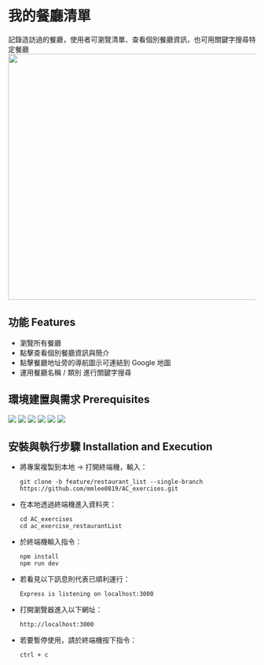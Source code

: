 # 我的餐廳清單
記錄造訪過的餐廳，使用者可瀏覽清單、查看個別餐廳資訊，也可用關鍵字搜尋特定餐廳
<img src="https://github.com/mmlee0819/AC_exercises/blob/feature/restaurant_list/ac_exercise_restaurantList/A1-screenshot-of-homepage.jpg" width="800" height="500">
## 功能 Features
- 瀏覽所有餐廳
- 點擊查看個別餐廳資訊與簡介
- 點擊餐廳地址旁的導航圖示可連結到 Google 地圖
- 運用餐廳名稱 / 類別 進行關鍵字搜尋
## 環境建置與需求 Prerequisites
<img src="https://img.shields.io/badge/Node.js-v14.16.0-blue"> <img src="https://img.shields.io/badge/Npm-v6.14.11-blue"> <img src="https://img.shields.io/badge/Express-v4.16.4-blue"> <img src="https://img.shields.io/badge/Express Handlebars-v3.0.0-blue">
<img src="https://img.shields.io/badge/Bootstrap-v4.3.1-blue"> <img src="https://img.shields.io/badge/FontAwesome-v5.8.1-blue">
## 安裝與執行步驟 Installation and Execution
- 將專案複製到本地 → 打開終端機，輸入：
  ```
  git clone -b feature/restaurant_list --single-branch https://github.com/mmlee0819/AC_exercises.git
  ```
- 在本地透過終端機進入資料夾：
  ```
  cd AC_exercises
  cd ac_exercise_restaurantList
  ```
- 於終端機輸入指令：
  ```
  npm install
  npm run dev
  ```
- 若看見以下訊息則代表已順利運行：
  ```
  Express is listening on localhost:3000
  ```
- 打開瀏覽器進入以下網址：
  ``` 
  http://localhost:3000
  ```
- 若要暫停使用，請於終端機按下指令：
  ``` 
  ctrl + c
  ```
